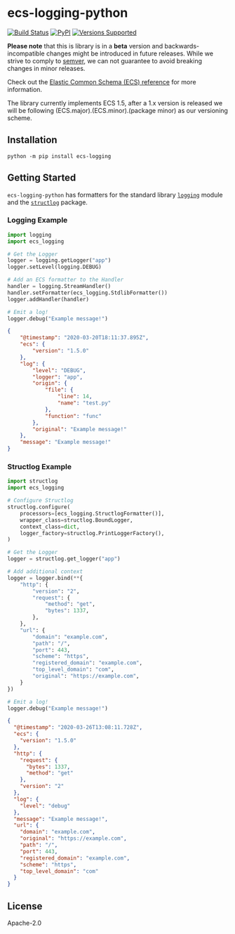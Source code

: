 # ecs-logging-python

[![Build Status](https://apm-ci.elastic.co/job/apm-agent-python/job/ecs-logging-python-mbp/job/master/badge/icon)](https://apm-ci.elastic.co/blue/organizations/jenkins/apm-agent-python%2Fecs-logging-python-mbp/branches)
[![PyPI](https://img.shields.io/pypi/v/ecs-logging)](https://pypi.org/project/ecs-logging)
[![Versions Supported](https://img.shields.io/pypi/pyversions/ecs-logging)](https://pypi.org/project/ecs-logging)

**Please note** that this is library is in a **beta** version and backwards-incompatible
changes might be introduced in future releases. While we strive to comply to
[semver](https://semver.org), we can not guarantee to avoid breaking changes in minor releases.

Check out the [Elastic Common Schema (ECS) reference](https://www.elastic.co/guide/en/ecs/current/index.html)
for more information.

The library currently implements ECS 1.5, after a 1.x version is released
we will be following (ECS.major).(ECS.minor).(package minor) as our versioning scheme.

## Installation

```console
python -m pip install ecs-logging
```

## Getting Started

`ecs-logging-python` has formatters for the standard library
[`logging`](https://docs.python.org/3/library/logging.html) module
and the [`structlog`](https://www.structlog.org/en/stable/) package.

### Logging Example

```python
import logging
import ecs_logging

# Get the Logger
logger = logging.getLogger("app")
logger.setLevel(logging.DEBUG)

# Add an ECS formatter to the Handler
handler = logging.StreamHandler()
handler.setFormatter(ecs_logging.StdlibFormatter())
logger.addHandler(handler)

# Emit a log!
logger.debug("Example message!")
```
```json
{
    "@timestamp": "2020-03-20T18:11:37.895Z",
    "ecs": {
        "version": "1.5.0"
    },
    "log": {
        "level": "DEBUG",
        "logger": "app",
        "origin": {
            "file": {
                "line": 14,
                "name": "test.py"
            },
            "function": "func"
        },
        "original": "Example message!"
    },
    "message": "Example message!"
}
```

### Structlog Example

```python
import structlog
import ecs_logging

# Configure Structlog
structlog.configure(
    processors=[ecs_logging.StructlogFormatter()],
    wrapper_class=structlog.BoundLogger,
    context_class=dict,
    logger_factory=structlog.PrintLoggerFactory(),
)

# Get the Logger
logger = structlog.get_logger("app")

# Add additional context
logger = logger.bind(**{
    "http": {
        "version": "2",
        "request": {
            "method": "get",
            "bytes": 1337,
        },
    },
    "url": {
        "domain": "example.com",
        "path": "/",
        "port": 443,
        "scheme": "https",
        "registered_domain": "example.com",
        "top_level_domain": "com",
        "original": "https://example.com",
    }
})

# Emit a log!
logger.debug("Example message!")
```
```json
{
  "@timestamp": "2020-03-26T13:08:11.728Z",
  "ecs": {
    "version": "1.5.0"
  },
  "http": {
    "request": {
      "bytes": 1337,
      "method": "get"
    },
    "version": "2"
  },
  "log": {
    "level": "debug"
  },
  "message": "Example message!",
  "url": {
    "domain": "example.com",
    "original": "https://example.com",
    "path": "/",
    "port": 443,
    "registered_domain": "example.com",
    "scheme": "https",
    "top_level_domain": "com"
  }
}
```

## License

Apache-2.0
